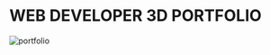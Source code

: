 # WEB DEVELOPER 3D PORTFOLIO
![portfolio](https://github.com/Vishwa-ud/3D-Web-Developer-Portfolio/assets/94515855/1c0af101-b70f-4314-bd14-7c69a30b3266)

